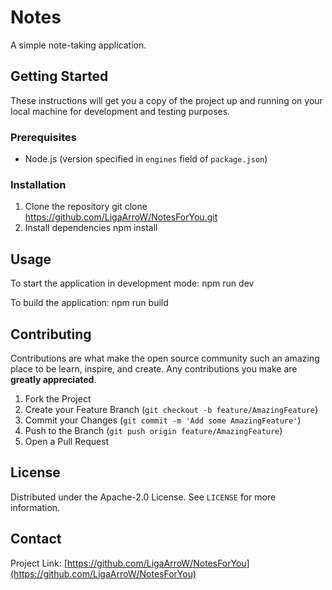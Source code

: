 # Notes

A simple note-taking application.

## Getting Started

These instructions will get you a copy of the project up and running on your local machine for development and testing purposes.

### Prerequisites

* Node.js (version specified in `engines` field of `package.json`)

### Installation

1. Clone the repository git clone https://github.com/LigaArroW/NotesForYou.git
2. Install dependencies npm install

## Usage

To start the application in development mode: npm run dev

To build the application: npm run build


## Contributing

Contributions are what make the open source community such an amazing place to be learn, inspire, and create. Any contributions you make are **greatly appreciated**.

1. Fork the Project
2. Create your Feature Branch (`git checkout -b feature/AmazingFeature`)
3. Commit your Changes (`git commit -m 'Add some AmazingFeature'`)
4. Push to the Branch (`git push origin feature/AmazingFeature`)
5. Open a Pull Request

## License

Distributed under the Apache-2.0 License. See `LICENSE` for more information.

## Contact


Project Link: [https://github.com/LigaArroW/NotesForYou](https://github.com/LigaArroW/NotesForYou)
